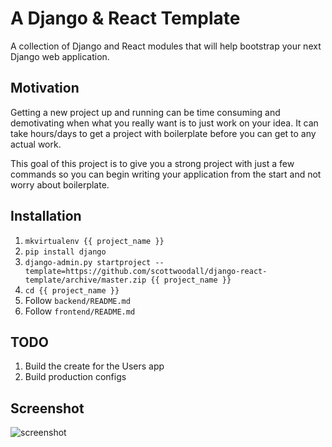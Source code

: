# A Django & React Template
A collection of Django and React modules that will help bootstrap your next Django web
application.

## Motivation
Getting a new project up and running can be time consuming and demotivating when
what you really want is to just work on your idea. It can take hours/days to get a
project with boilerplate before you can get to any actual work.

This goal of this project is to give you a strong project with just a few
commands so you can begin writing your application from the start and not worry about
boilerplate.

## Installation
1. `mkvirtualenv {{ project_name }}`
1. `pip install django`
1. `django-admin.py startproject --template=https://github.com/scottwoodall/django-react-template/archive/master.zip {{ project_name }}`
1. `cd {{ project_name }}`
1. Follow `backend/README.md`
1. Follow `frontend/README.md`

## TODO
1. Build the create for the Users app
1. Build production configs

## Screenshot
![screenshot](https://github.com/scottwoodall/django-react-template/blob/master/screenshot.png)
